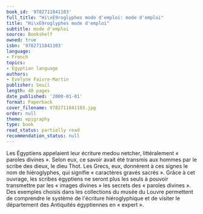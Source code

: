 ```yaml
---
book_id: '9782711841103'
full_title: "Hi\xE9roglyphes mode d'emploi: mode d'emploi"
title: "Hi\xE9roglyphes mode d'emploi"
subtitle: mode d'emploi
source: Bookshelf
owned: true
isbn: '9782711841103'
language:
- French
topics:
- Egyptian language
authors:
- Evelyne Faivre-Martin
publisher: Seuil
length: 40 pages
date_published: '2000-01-01'
format: Paperback
cover_filename: 9782711841103.jpg
order: null
theme: epigraphy
type: book
read_status: partially read
recommendation_status: null
---
```

Les Égyptiens appelaient leur écriture medou netcher, littéralement « paroles divines ». Selon eux, ce savoir avait été transmis aux hommes par le scribe des dieux, le dieu Thot. Les Grecs, eux, donnèrent à ces signes le nom de hiéroglyphes, qui signifie « caractères gravés sacrés ». Grâce à cet ouvrage, les scribes égyptiens ne seront plus les seuls à pouvoir transmettre par les « images divines » les secrets des « paroles divines ». Des exemples choisis dans les collections du musée du Louvre permettent de comprendre le système de l'écriture hiéroglyphique et de visiter le département des Antiquités égyptiennes en « expert ».
